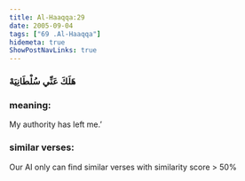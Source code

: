 ```yaml
---
title: Al-Haaqqa:29
date: 2005-09-04
tags: ["69 .Al-Haaqqa"]
hidemeta: true 
ShowPostNavLinks: true 
---
```

### هَلَكَ عَنِّي سُلْطَانِيَهْ
### meaning: 
My authority has left me.’
### similar verses: 

Our AI only can find similar verses with similarity score > 50% 




